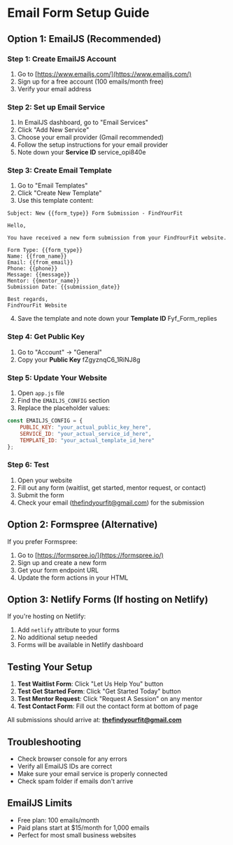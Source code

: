 # Email Form Setup Guide

## Option 1: EmailJS (Recommended)

### Step 1: Create EmailJS Account
1. Go to [https://www.emailjs.com/](https://www.emailjs.com/)
2. Sign up for a free account (100 emails/month free)
3. Verify your email address

### Step 2: Set up Email Service
1. In EmailJS dashboard, go to "Email Services"
2. Click "Add New Service"
3. Choose your email provider (Gmail recommended)
4. Follow the setup instructions for your email provider
5. Note down your **Service ID**
service_opi840e
### Step 3: Create Email Template
1. Go to "Email Templates"
2. Click "Create New Template"
3. Use this template content:

```
Subject: New {{form_type}} Form Submission - FindYourFit

Hello,

You have received a new form submission from your FindYourFit website.

Form Type: {{form_type}}
Name: {{from_name}}
Email: {{from_email}}
Phone: {{phone}}
Message: {{message}}
Mentor: {{mentor_name}}
Submission Date: {{submission_date}}

Best regards,
FindYourFit Website
```

4. Save the template and note down your **Template ID**
Fyf_Form_replies
### Step 4: Get Public Key
1. Go to "Account" → "General"
2. Copy your **Public Key**
fZgyznqC6_1RiNJ8g
### Step 5: Update Your Website
1. Open `app.js` file
2. Find the `EMAILJS_CONFIG` section
3. Replace the placeholder values:

```javascript
const EMAILJS_CONFIG = {
    PUBLIC_KEY: "your_actual_public_key_here",
    SERVICE_ID: "your_actual_service_id_here", 
    TEMPLATE_ID: "your_actual_template_id_here"
};
```

### Step 6: Test
1. Open your website
2. Fill out any form (waitlist, get started, mentor request, or contact)
3. Submit the form
4. Check your email (thefindyourfit@gmail.com) for the submission

## Option 2: Formspree (Alternative)

If you prefer Formspree:

1. Go to [https://formspree.io/](https://formspree.io/)
2. Sign up and create a new form
3. Get your form endpoint URL
4. Update the form actions in your HTML

## Option 3: Netlify Forms (If hosting on Netlify)

If you're hosting on Netlify:

1. Add `netlify` attribute to your forms
2. No additional setup needed
3. Forms will be available in Netlify dashboard

## Testing Your Setup

1. **Test Waitlist Form**: Click "Let Us Help You" button
2. **Test Get Started Form**: Click "Get Started Today" button  
3. **Test Mentor Request**: Click "Request A Session" on any mentor
4. **Test Contact Form**: Fill out the contact form at bottom of page

All submissions should arrive at: **thefindyourfit@gmail.com**

## Troubleshooting

- Check browser console for any errors
- Verify all EmailJS IDs are correct
- Make sure your email service is properly connected
- Check spam folder if emails don't arrive

## EmailJS Limits

- Free plan: 100 emails/month
- Paid plans start at $15/month for 1,000 emails
- Perfect for most small business websites
